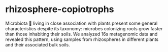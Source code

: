 # rhizosphere-copiotrophs
Microbiota 🦠 living in close association with plants present some general characteristics despite its taxonomy: microbes colonizing roots grow faster than those inhabiting their soils. We analyzed 16s metagenomic data and revealed this pattern, using samples from rhizospheres in different plants and their associated bulk soils.
